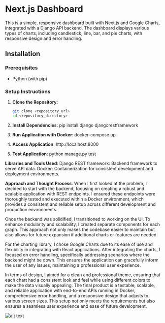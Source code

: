 # Next.js Dashboard

This is a simple, responsive dashboard built with Next.js and Google Charts, integrated with a Django API backend. The dashboard displays various types of charts, including candlestick, line, bar, and pie charts, with responsive design and error handling.

## Installation

### Prerequisites
- Python (with pip)

### Setup Instructions

1. **Clone the Repository**:
   ```bash
   git clone <repository_url>
   cd <repository_directory>

2. **Install Dependencies**:
   pip install django djangorestframework


3. **Run Application with Docker**:
   docker-compose up

4. **Access Application**:
   http://localhost:8000

5. **Test Application**:
   python manage.py test



**Libraries and Tools Used**:
Django REST framework: Backend framework to serve API data.
Docker: Containerization for consistent development and deployment environments.


**Approach and Thought Process**:
When I first looked at the problem, I decided to start with the backend, focusing on creating a robust and scalable application with REST endpoints. I ensured these endpoints were thoroughly tested and executed within a Docker environment, which provides a consistent and reliable setup across different development and production environments.

Once the backend was solidified, I transitioned to working on the UI. To enhance modularity and scalability, I created separate components for each graph. This approach not only makes the codebase easier to maintain but also allows for future expansion if additional charts or features are needed.

For the charting library, I chose Google Charts due to its ease of use and flexibility in integrating with React applications. After integrating the charts, I focused on error handling, specifically addressing scenarios where the backend might be down. This ensures the application can gracefully inform the user of any issues, maintaining a professional user experience.

In terms of design, I aimed for a clean and professional theme, ensuring that each chart had a consistent look and feel while using different colors to make the data visually appealing. The final product is a testable, scalable, and reliable application with end-to-end APIs running in Docker, comprehensive error handling, and a responsive design that adjusts to various screen sizes. This setup not only meets the requirements but also ensures a seamless user experience and ease of future development.

![alt text](image.png)

